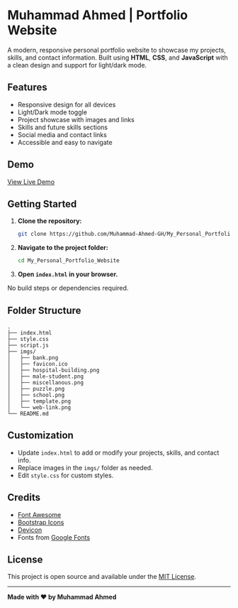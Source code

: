 # Muhammad Ahmed | Portfolio Website

A modern, responsive personal portfolio website to showcase my projects, skills, and contact information. Built using **HTML**, **CSS**, and **JavaScript** with a clean design and support for light/dark mode.

## Features

- Responsive design for all devices
- Light/Dark mode toggle
- Project showcase with images and links
- Skills and future skills sections
- Social media and contact links
- Accessible and easy to navigate

## Demo

[View Live Demo](https://muhammad-ahmed-tech.web.app)

## Getting Started

1. **Clone the repository:**
   ```sh
   git clone https://github.com/Muhammad-Ahmed-GH/My_Personal_Portfolio_Website
   ```
2. **Navigate to the project folder:**
   ```sh
   cd My_Personal_Portfolio_Website
   ```
3. **Open `index.html` in your browser.**

No build steps or dependencies required.

## Folder Structure

```
.
├── index.html
├── style.css
├── script.js
├── imgs/
│   ├── bank.png
│   ├── favicon.ico
│   ├── hospital-building.png
│   ├── male-student.png
│   ├── miscellanous.png
│   ├── puzzle.png
│   ├── school.png
│   ├── template.png
│   └── web-link.png
└── README.md
```

## Customization

- Update `index.html` to add or modify your projects, skills, and contact info.
- Replace images in the `imgs/` folder as needed.
- Edit `style.css` for custom styles.

## Credits

- [Font Awesome](https://fontawesome.com/)
- [Bootstrap Icons](https://icons.getbootstrap.com/)
- [Devicon](https://devicon.dev/)
- Fonts from [Google Fonts](https://fonts.google.com/)

## License

This project is open source and available under the [MIT License](LICENSE).

---

**Made with ❤️ by Muhammad Ahmed**